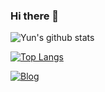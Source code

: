 ### Hi there 👋
![Yun's github stats](https://github-readme-stats.vercel.app/api?username=sollertia&show_icons=true&theme=merko)

[![Top Langs](https://github-readme-stats.vercel.app/api/top-langs/?username=sollertia&layout=compact&exclude_repo=sollertia.github.io)](https://github.com/anuraghazra/github-readme-stats)

[![Blog](https://img.shields.io/badge/Blog-sollertia.github.io-green.svg)](https://sollertia.github.io/)
